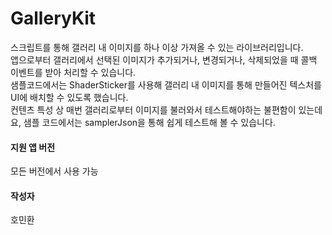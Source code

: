 # GalleryKit
스크립트를 통해 갤러리 내 이미지를 하나 이상 가져올 수 있는 라이브러리입니다.<br>
앱으로부터 갤러리에서 선택된 이미지가 추가되거나, 변경되거나, 삭제되었을 때 콜백 이벤트를 받아 처리할 수 있습니다.<br>
샘플코드에서는 ShaderSticker를 사용해 갤러리 내 이미지를 통해 만들어진 텍스처를 UI에 배치할 수 있도록 했습니다.<br>
컨텐츠 특성 상 매번 갤러리로부터 이미지를 불러와서 테스트해야하는 불편함이 있는데요, 샘플 코드에서는 samplerJson을 통해 쉽게 테스트해 볼 수 있습니다.

#### 지원 앱 버전
모든 버전에서 사용 가능

#### 작성자
호민환
